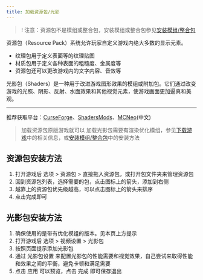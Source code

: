 ```yaml
---
title: 加载资源包/光影
---
```


>! 注意：资源包不是模组或整合包，安装模组或整合包参见[安装模组/整合包](Launcher.md/#安装模组整合包)

资源包（Resource Pack）系统允许玩家自定义游戏内绝大多数的显示元素。
* 纹理包用于定义表面等的纹理贴图
* 材质包用于定义各种表面的粗糙度、金属度等
* 资源包还可以更改游戏内的文字内容、音效等

光影包（Shaders）是一种用于改进游戏图形效果的模组或附加包。它们通过改变游戏的光照、阴影、反射、水面效果和其他视觉元素，使游戏画面更加逼真和美观。

---

推荐获取平台：[CurseForge](https://www.curseforge.com/minecraft)、[ShadersMods](https://shadersmods.com/)、[MCNeo](https://mcneo.cn/)(中文)

> 加载资源包原版游戏就可以
> 加载光影包需要有渲染优化模组，参见[下载游戏](Launcher.md/#下载游戏)中的相关信息，或[安装模组/整合包](Launcher.md/#安装模组整合包)中的安装方法

## 资源包安装方法

1. 打开游戏后 选项 > 资源包 > 直接拖入资源包，或打开包文件夹来管理资源包
2. 回到资源包列表，选择需要的包，点击图标上的箭头，添加到右侧
3. 越靠上的资源包优先级越高，可以点击图标上的箭头来排序
4. 点击完成即可

## 光影包安装方法

1. 确保使用的是带有优化模组的版本。见本页上方提示
2. 打开游戏后 选项 > 视频设置 > 光影包
3. 按照页面提示添加光影包
4. 通过 光影包设置 来配置光影包的性能需要和视觉效果，自己尝试来取得性能和效果之间的平衡，避免卡顿和满足需要
5. 点击 应用 可以预览，点击 完成 即可保存退出